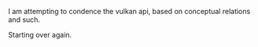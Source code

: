 I am attempting to condence the vulkan api, based on conceptual relations and such.

Starting over again.
